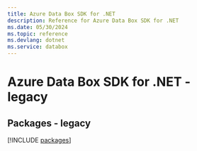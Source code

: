 ```yaml
---
title: Azure Data Box SDK for .NET
description: Reference for Azure Data Box SDK for .NET
ms.date: 05/30/2024
ms.topic: reference
ms.devlang: dotnet
ms.service: databox
---
```

# Azure Data Box SDK for .NET - legacy
## Packages - legacy
[!INCLUDE [packages](data-box-index.md)]